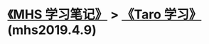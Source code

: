 # [《MHS 学习笔记》] > [《Taro 学习》] (mhs2019.4.9)


##
[《MHS 学习笔记》]: https://mhsnet.github.io/mhsstudynotes/ "《MHS 学习笔记》"
[《Taro 学习》]: https://mhsnet.github.io/mhsstudynotes/framework/taro/index.html "《Taro 学习》"